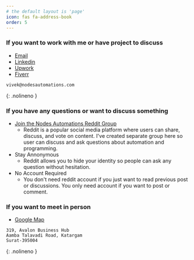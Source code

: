 ```yaml
---
# the default layout is 'page'
icon: fas fa-address-book
order: 5
---
```


### If you want to work with me or have project to discuss
- [Email](mailto:vivek@nodesautomations.com)
- [Linkedin](https://www.linkedin.com/in/vivekpatel-nodesautomations)
- [Upwork](https://www.upwork.com/freelancers/~01f66199f6f1c07836)
- [Fiverr](https://www.fiverr.com/vivek_nodes)

```text
vivek@nodesautomations.com
```
{: .nolineno }

### If you have any questions or want to discuss something
- [Join the Nodes Automations Reddit Group](https://www.reddit.com/r/NodesAutomations)
  - Reddit is a popular social media platform where users can share, discuss, and vote on content. I've created separate group  here so user can discuss and ask questions about automation and programming. 
- Stay Annonymous
  - Reddit allows you to hide your identity so people can ask any question without hesitation.
- No Account Required
  - You don't need reddit account if you just want to read previous post or discussions. You only need account if you want to post or comment.

### If you want to meet in person
- [Google Map](https://maps.app.goo.gl/ChmAgPQBso5dbUAy6)

```text
319, Avalon Business Hub
Aamba Talavadi Road, Katargam
Surat-395004
```
{: .nolineno }
